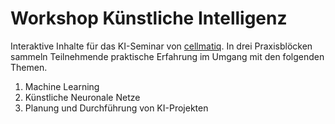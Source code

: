 # Workshop Künstliche Intelligenz
Interaktive Inhalte für das KI-Seminar von [cellmatiq](https://cellmatiq.com). In drei Praxisblöcken sammeln Teilnehmende praktische Erfahrung im Umgang mit den folgenden Themen.

1. Machine Learning
2. Künstliche Neuronale Netze
3. Planung und Durchführung von KI-Projekten

